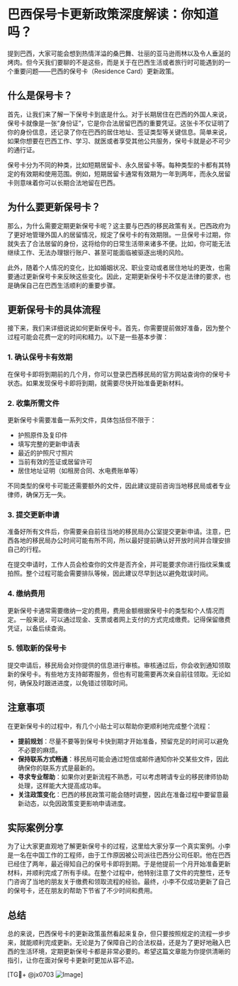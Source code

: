 # 巴西保号卡更新政策深度解读：你知道吗？

提到巴西，大家可能会想到热情洋溢的桑巴舞、壮丽的亚马逊雨林以及令人垂涎的烤肉。但今天我们要聊的不是这些，而是关于在巴西生活或者旅行时可能遇到的一个重要问题——巴西的保号卡（Residence Card）更新政策。

## 什么是保号卡？

首先，让我们来了解一下保号卡到底是什么。对于长期居住在巴西的外国人来说，保号卡就像是一张“身份证”，它是你合法居留巴西的重要凭证。这张卡不仅证明了你的身份信息，还记录了你在巴西的居住地址、签证类型等关键信息。简单来说，如果你想要在巴西工作、学习、就医或者享受其他公共服务，保号卡就是必不可少的通行证。

保号卡分为不同的种类，比如短期居留卡、永久居留卡等。每种类型的卡都有其特定的有效期和使用范围。例如，短期居留卡通常有效期为一年到两年，而永久居留卡则意味着你可以长期合法地留在巴西。

## 为什么要更新保号卡？

那么，为什么需要定期更新保号卡呢？这主要与巴西的移民政策有关。巴西政府为了更好地管理外国人的居留情况，规定了保号卡的有效期限。一旦保号卡过期，你就失去了合法居留的身份，这将给你的日常生活带来诸多不便。比如，你可能无法继续工作、无法办理银行账户、甚至可能面临被驱逐出境的风险。

此外，随着个人情况的变化，比如婚姻状况、职业变动或者居住地址的更改，也需要通过更新保号卡来反映这些变化。因此，定期更新保号卡不仅是法律的要求，也是确保自己在巴西生活顺利的重要步骤。

## 更新保号卡的具体流程

接下来，我们来详细说说如何更新保号卡。首先，你需要提前做好准备，因为整个过程可能会花费一定的时间和精力。以下是一些基本步骤：

### 1. 确认保号卡有效期

在保号卡即将到期前的几个月，你可以登录巴西移民局的官方网站查询你的保号卡状态。如果发现保号卡即将到期，就需要尽快开始准备更新材料。

### 2. 收集所需文件

更新保号卡需要准备一系列文件，具体包括但不限于：
- 护照原件及复印件
- 填写完整的更新申请表
- 最近的护照尺寸照片
- 当前有效的签证或居留许可
- 居住地址证明（如租房合同、水电费账单等）

不同类型的保号卡可能还需要额外的文件，因此建议提前咨询当地移民局或者专业律师，确保万无一失。

### 3. 提交更新申请

准备好所有文件后，你需要亲自前往当地的移民局办公室提交更新申请。注意，巴西各地的移民局办公时间可能有所不同，所以最好提前确认好开放时间并合理安排自己的行程。

在提交申请时，工作人员会检查你的文件是否齐全，并可能要求你进行指纹采集或拍照。整个过程可能会需要排队等候，因此建议尽早到达以避免耽误时间。

### 4. 缴纳费用

更新保号卡通常需要缴纳一定的费用，费用金额根据保号卡的类型和个人情况而定。一般来说，可以通过现金、支票或者网上支付的方式完成缴费。记得保留缴费凭证，以备后续查询。

### 5. 领取新的保号卡

提交申请后，移民局会对你提供的信息进行审核。审核通过后，你会收到通知领取新的保号卡。有些地方支持邮寄服务，但也有可能需要再次亲自前往领取。无论如何，确保及时跟进进度，以免错过领取时间。

## 注意事项

在更新保号卡的过程中，有几个小贴士可以帮助你更顺利地完成整个流程：

- **提前规划**：尽量不要等到保号卡快到期才开始准备，预留充足的时间可以避免不必要的麻烦。
- **保持联系方式畅通**：移民局可能会通过短信或邮件通知你补交某些文件，因此确保你的联系方式是最新的。
- **寻求专业帮助**：如果你对更新流程不熟悉，可以考虑聘请专业的移民律师协助处理，这样能大大提高成功率。
- **关注政策变化**：巴西的移民政策可能会随时调整，因此在准备过程中要留意最新动态，以免因政策变更影响申请进度。

## 实际案例分享

为了让大家更直观地了解更新保号卡的过程，这里给大家分享一个真实案例。小李是一名在中国工作的工程师，由于工作原因被公司派往巴西分公司任职。他在巴西已经住了两年，最近得知自己的保号卡即将到期。于是他提前一个月开始准备更新材料，并顺利完成了所有手续。在整个过程中，他特别注意了文件的完整性，还专门咨询了当地的朋友关于缴费和领取流程的经验。最终，小李不仅成功更新了自己的保号卡，还在朋友的帮助下节省了不少时间和费用。

## 总结

总的来说，巴西保号卡的更新政策虽然看起来复杂，但只要按照规定的流程一步步来，就能顺利完成更新。无论是为了保障自己的合法权益，还是为了更好地融入巴西的生活环境，定期更新保号卡都是非常必要的。希望这篇文章能为你提供清晰的指引，让你在面对保号卡更新时更加从容不迫。

[TG💪+ @jx0703 ![Image](https://github.com/user-attachments/assets/dbca1d08-cadb-493c-b0ec-ad6f7a83f270)]